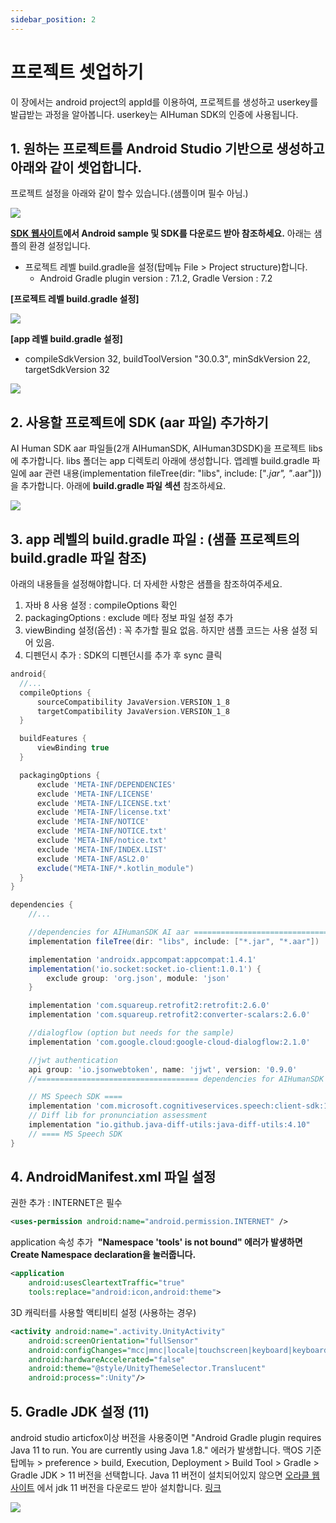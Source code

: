 ```yaml
---
sidebar_position: 2
---
```


# 프로젝트 셋업하기

이 장에서는 android project의 appId를 이용하여, 프로젝트를 생성하고 userkey를 발급받는 과정을 알아봅니다. userkey는 AIHuman SDK의 인증에 사용됩니다. 

## 1. 원하는 프로젝트를 Android Studio 기반으로 생성하고 아래와 같이 셋업합니다.
프로젝트 설정을 아래와 같이 할수 있습니다.(샘플이며 필수 아님.) 

<img src="/img/aihuman/android/screenshot_projectsetup_1.png"/>

**[SDK 웹사이트](https://aihuman.aistudios.com)에서 Android sample 및 SDK를 다운로드 받아 참조하세요.** 
아래는 샘플의 환경 설정입니다. 

- 프로젝트 레벨 build.gradle을 설정(탑메뉴 File > Project structure)합니다. 
  - Android Gradle plugin version : 7.1.2, Gradle Version : 7.2 

**[프로젝트 레벨 build.gradle 설정]**

<img src="/img/aihuman/android/screenshot_projectsetup_2.png"/>

<br/>

**[app 레벨 build.gradle 설정]**
- compileSdkVersion 32, buildToolVersion "30.0.3", minSdkVersion 22, targetSdkVersion 32

<img src="/img/aihuman/android/screenshot_projectsetup_3.png"/>


## 2. 사용할 프로젝트에 SDK (aar 파일) 추가하기

AI Human SDK aar 파일들(2개 AIHumanSDK, AIHuman3DSDK)을 프로젝트 libs에 추가합니다. libs 폴더는 app 디렉토리 아래에 생성합니다. 앱레벨 build.gradle 파일에 aar 관련 내용(implementation fileTree(dir: "libs", include: ["*.jar", "*.aar"]))을 추가합니다. 아래에 **build.gradle 파일 섹션** 참조하세요.

<img src="/img/aihuman/android/screenshot_projectsetup_4.png"/>



## 3. app 레벨의 build.gradle 파일 : (샘플 프로젝트의 build.gradle 파일 참조)

아래의 내용들을 설정해야합니다. 더 자세한 사항은 샘플을 참조하여주세요. 

1. 자바 8 사용 설정 : compileOptions 확인 
2. packagingOptions : exclude 메타 정보 파일 설정 추가
3. viewBinding 설정(옵션) : 꼭 추가할 필요 없음. 하지만 샘플 코드는 사용 설정 되어 있음.
4. 디펜던시 추가 : SDK의 디펜던시를 추가 후 sync 클릭 

```groovy
android{
  //...
  compileOptions {
      sourceCompatibility JavaVersion.VERSION_1_8
      targetCompatibility JavaVersion.VERSION_1_8
  }

  buildFeatures {
      viewBinding true
  }

  packagingOptions {
      exclude 'META-INF/DEPENDENCIES'
      exclude 'META-INF/LICENSE'
      exclude 'META-INF/LICENSE.txt'
      exclude 'META-INF/license.txt'
      exclude 'META-INF/NOTICE'
      exclude 'META-INF/NOTICE.txt'
      exclude 'META-INF/notice.txt'
      exclude 'META-INF/INDEX.LIST'
      exclude 'META-INF/ASL2.0'
      exclude("META-INF/*.kotlin_module")
  }
}

dependencies {
	//...

 	//dependencies for AIHumanSDK AI aar ====================================
    implementation fileTree(dir: "libs", include: ["*.jar", "*.aar"])

    implementation 'androidx.appcompat:appcompat:1.4.1'
    implementation('io.socket:socket.io-client:1.0.1') {
        exclude group: 'org.json', module: 'json'
    }

    implementation 'com.squareup.retrofit2:retrofit:2.6.0'
    implementation 'com.squareup.retrofit2:converter-scalars:2.6.0'

    //dialogflow (option but needs for the sample)
    implementation 'com.google.cloud:google-cloud-dialogflow:2.1.0'

    //jwt authentication
    api group: 'io.jsonwebtoken', name: 'jjwt', version: '0.9.0'
    //==================================== dependencies for AIHumanSDK AI aar

    // MS Speech SDK ====
    implementation 'com.microsoft.cognitiveservices.speech:client-sdk:1.19.0'
    // Diff lib for pronunciation assessment
    implementation "io.github.java-diff-utils:java-diff-utils:4.10"
    // ==== MS Speech SDK
}
```



## 4. AndroidManifest.xml 파일 설정 

권한 추가 : INTERNET은 필수 

```xml
<uses-permission android:name="android.permission.INTERNET" />
```

application 속성 추가 
​	**"Namespace 'tools' is not bound" 에러가 발생하면 Create Namespace declaration을 눌러줍니다.**

```xml
<application
    android:usesCleartextTraffic="true"
    tools:replace="android:icon,android:theme">
```

3D 캐릭터를 사용할 액티비티 설정 (사용하는 경우)

```xml
<activity android:name=".activity.UnityActivity"
    android:screenOrientation="fullSensor"
    android:configChanges="mcc|mnc|locale|touchscreen|keyboard|keyboardHidden|navigation|orientation|screenLayout|uiMode|screenSize|smallestScreenSize|fontScale|layoutDirection|density"
    android:hardwareAccelerated="false"
    android:theme="@style/UnityThemeSelector.Translucent"
    android:process=":Unity"/>
```

## 5. Gradle JDK 설정 (11)

android studio articfox이상 버전을 사용중이면 "Android Gradle plugin requires Java 11 to run. You are currently using Java 1.8." 에러가 발생합니다. 맥OS 기준 탑메뉴 > preference > build, Execution, Deployment > Build Tool > Gradle > Gradle JDK > 11 버전을 선택합니다. Java 11 버전이 설치되어있지 않으면 [오라클 웹사이트](http://www.oracle.com) 에서 jdk 11 버전을 다운로드 받아 설치합니다. [링크](https://www.oracle.com/kr/java/technologies/javase/jdk11-archive-downloads.html)

<img src="/img/aihuman/android/screenshot_projectsetup_5.png"/>
